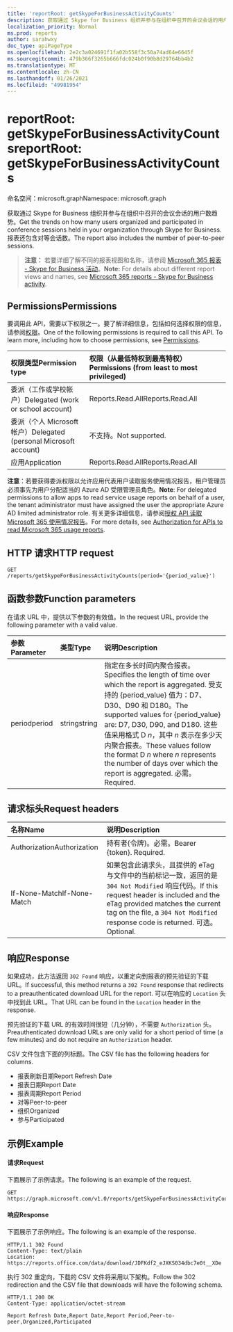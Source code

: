 ```yaml
---
title: 'reportRoot: getSkypeForBusinessActivityCounts'
description: 获取通过 Skype for Business 组织并参与在组织中召开的会议会话的用户数趋势。 报表还包含对等会话数。
localization_priority: Normal
ms.prod: reports
author: sarahwxy
doc_type: apiPageType
ms.openlocfilehash: 2e2c3a024691f1fa02b558f3c50a74ad64e6645f
ms.sourcegitcommit: 479b366f3265b666fdc024b0f90b8d29764bb4b2
ms.translationtype: MT
ms.contentlocale: zh-CN
ms.lasthandoff: 01/26/2021
ms.locfileid: "49981954"
---
```

# <a name="reportroot-getskypeforbusinessactivitycounts"></a><span data-ttu-id="10444-104">reportRoot: getSkypeForBusinessActivityCounts</span><span class="sxs-lookup"><span data-stu-id="10444-104">reportRoot: getSkypeForBusinessActivityCounts</span></span>

<span data-ttu-id="10444-105">命名空间：microsoft.graph</span><span class="sxs-lookup"><span data-stu-id="10444-105">Namespace: microsoft.graph</span></span>

<span data-ttu-id="10444-106">获取通过 Skype for Business 组织并参与在组织中召开的会议会话的用户数趋势。</span><span class="sxs-lookup"><span data-stu-id="10444-106">Get the trends on how many users organized and participated in conference sessions held in your organization through Skype for Business.</span></span> <span data-ttu-id="10444-107">报表还包含对等会话数。</span><span class="sxs-lookup"><span data-stu-id="10444-107">The report also includes the number of peer-to-peer sessions.</span></span>

> <span data-ttu-id="10444-108">**注意：** 若要详细了解不同的报表视图和名称，请参阅 [Microsoft 365 报表 - Skype for Business 活动](https://support.office.com/client/Skype-for-Business-Online-activity-8cbe2eb2-1194-4fd7-b1ee-9f9287c82424)。</span><span class="sxs-lookup"><span data-stu-id="10444-108">**Note:** For details about different report views and names, see [Microsoft 365 reports - Skype for Business activity](https://support.office.com/client/Skype-for-Business-Online-activity-8cbe2eb2-1194-4fd7-b1ee-9f9287c82424).</span></span>

## <a name="permissions"></a><span data-ttu-id="10444-109">Permissions</span><span class="sxs-lookup"><span data-stu-id="10444-109">Permissions</span></span>

<span data-ttu-id="10444-p103">要调用此 API，需要以下权限之一。要了解详细信息，包括如何选择权限的信息，请参阅[权限](/graph/permissions-reference)。</span><span class="sxs-lookup"><span data-stu-id="10444-p103">One of the following permissions is required to call this API. To learn more, including how to choose permissions, see [Permissions](/graph/permissions-reference).</span></span>

| <span data-ttu-id="10444-112">权限类型</span><span class="sxs-lookup"><span data-stu-id="10444-112">Permission type</span></span>                        | <span data-ttu-id="10444-113">权限（从最低特权到最高特权）</span><span class="sxs-lookup"><span data-stu-id="10444-113">Permissions (from least to most privileged)</span></span> |
| :------------------------------------- | :--------------------------------------- |
| <span data-ttu-id="10444-114">委派（工作或学校帐户）</span><span class="sxs-lookup"><span data-stu-id="10444-114">Delegated (work or school account)</span></span>     | <span data-ttu-id="10444-115">Reports.Read.All</span><span class="sxs-lookup"><span data-stu-id="10444-115">Reports.Read.All</span></span>                         |
| <span data-ttu-id="10444-116">委派（个人 Microsoft 帐户）</span><span class="sxs-lookup"><span data-stu-id="10444-116">Delegated (personal Microsoft account)</span></span> | <span data-ttu-id="10444-117">不支持。</span><span class="sxs-lookup"><span data-stu-id="10444-117">Not supported.</span></span>                           |
| <span data-ttu-id="10444-118">应用</span><span class="sxs-lookup"><span data-stu-id="10444-118">Application</span></span>                            | <span data-ttu-id="10444-119">Reports.Read.All</span><span class="sxs-lookup"><span data-stu-id="10444-119">Reports.Read.All</span></span>                         |

<span data-ttu-id="10444-120">**注意**：若要获得委派权限以允许应用代表用户读取服务使用情况报告，租户管理员必须事先为用户分配适当的 Azure AD 受限管理员角色。</span><span class="sxs-lookup"><span data-stu-id="10444-120">**Note**: For delegated permissions to allow apps to read service usage reports on behalf of a user, the tenant administrator must have assigned the user the appropriate Azure AD limited administrator role.</span></span> <span data-ttu-id="10444-121">有关更多详细信息，请参阅[授权 API 读取 Microsoft 365 使用情况报告](/graph/reportroot-authorization)。</span><span class="sxs-lookup"><span data-stu-id="10444-121">For more details, see [Authorization for APIs to read Microsoft 365 usage reports](/graph/reportroot-authorization).</span></span>

## <a name="http-request"></a><span data-ttu-id="10444-122">HTTP 请求</span><span class="sxs-lookup"><span data-stu-id="10444-122">HTTP request</span></span>


<!-- { "blockType": "ignored" } --> 

```http
GET /reports/getSkypeForBusinessActivityCounts(period='{period_value}')
```

## <a name="function-parameters"></a><span data-ttu-id="10444-123">函数参数</span><span class="sxs-lookup"><span data-stu-id="10444-123">Function parameters</span></span>

<span data-ttu-id="10444-124">在请求 URL 中，提供以下参数的有效值。</span><span class="sxs-lookup"><span data-stu-id="10444-124">In the request URL, provide the following parameter with a valid value.</span></span>

| <span data-ttu-id="10444-125">参数</span><span class="sxs-lookup"><span data-stu-id="10444-125">Parameter</span></span> | <span data-ttu-id="10444-126">类型</span><span class="sxs-lookup"><span data-stu-id="10444-126">Type</span></span>   | <span data-ttu-id="10444-127">说明</span><span class="sxs-lookup"><span data-stu-id="10444-127">Description</span></span>                              |
| :-------- | :----- | :--------------------------------------- |
| <span data-ttu-id="10444-128">period</span><span class="sxs-lookup"><span data-stu-id="10444-128">period</span></span>    | <span data-ttu-id="10444-129">string</span><span class="sxs-lookup"><span data-stu-id="10444-129">string</span></span> | <span data-ttu-id="10444-130">指定在多长时间内聚合报表。</span><span class="sxs-lookup"><span data-stu-id="10444-130">Specifies the length of time over which the report is aggregated.</span></span> <span data-ttu-id="10444-131">受支持的 {period_value} 值为：D7、D30、D90 和 D180。</span><span class="sxs-lookup"><span data-stu-id="10444-131">The supported values for {period_value} are: D7, D30, D90, and D180.</span></span> <span data-ttu-id="10444-132">这些值采用格式 D *n*，其中 *n* 表示在多少天内聚合报表。</span><span class="sxs-lookup"><span data-stu-id="10444-132">These values follow the format D *n* where *n* represents the number of days over which the report is aggregated.</span></span> <span data-ttu-id="10444-133">必需。</span><span class="sxs-lookup"><span data-stu-id="10444-133">Required.</span></span> |

## <a name="request-headers"></a><span data-ttu-id="10444-134">请求标头</span><span class="sxs-lookup"><span data-stu-id="10444-134">Request headers</span></span>

| <span data-ttu-id="10444-135">名称</span><span class="sxs-lookup"><span data-stu-id="10444-135">Name</span></span>          | <span data-ttu-id="10444-136">说明</span><span class="sxs-lookup"><span data-stu-id="10444-136">Description</span></span>                              |
| :------------ | :--------------------------------------- |
| <span data-ttu-id="10444-137">Authorization</span><span class="sxs-lookup"><span data-stu-id="10444-137">Authorization</span></span> | <span data-ttu-id="10444-p106">持有者{令牌}。必需。</span><span class="sxs-lookup"><span data-stu-id="10444-p106">Bearer {token}. Required.</span></span>                |
| <span data-ttu-id="10444-140">If-None-Match</span><span class="sxs-lookup"><span data-stu-id="10444-140">If-None-Match</span></span> | <span data-ttu-id="10444-141">如果包含此请求头，且提供的 eTag 与文件中的当前标记一致，返回的是 `304 Not Modified` 响应代码。</span><span class="sxs-lookup"><span data-stu-id="10444-141">If this request header is included and the eTag provided matches the current tag on the file, a `304 Not Modified` response code is returned.</span></span> <span data-ttu-id="10444-142">可选。</span><span class="sxs-lookup"><span data-stu-id="10444-142">Optional.</span></span> |

## <a name="response"></a><span data-ttu-id="10444-143">响应</span><span class="sxs-lookup"><span data-stu-id="10444-143">Response</span></span>

<span data-ttu-id="10444-144">如果成功，此方法返回 `302 Found` 响应，以重定向到报表的预先验证的下载 URL。</span><span class="sxs-lookup"><span data-stu-id="10444-144">If successful, this method returns a `302 Found` response that redirects to a preauthenticated download URL for the report.</span></span> <span data-ttu-id="10444-145">可以在响应的 `Location` 头中找到此 URL。</span><span class="sxs-lookup"><span data-stu-id="10444-145">That URL can be found in the `Location` header in the response.</span></span>

<span data-ttu-id="10444-146">预先验证的下载 URL 的有效时间很短（几分钟），不需要 `Authorization` 头。</span><span class="sxs-lookup"><span data-stu-id="10444-146">Preauthenticated download URLs are only valid for a short period of time (a few minutes) and do not require an `Authorization` header.</span></span>

<span data-ttu-id="10444-147">CSV 文件包含下面的列标题。</span><span class="sxs-lookup"><span data-stu-id="10444-147">The CSV file has the following headers for columns.</span></span>

- <span data-ttu-id="10444-148">报表刷新日期</span><span class="sxs-lookup"><span data-stu-id="10444-148">Report Refresh Date</span></span>
- <span data-ttu-id="10444-149">报表日期</span><span class="sxs-lookup"><span data-stu-id="10444-149">Report Date</span></span>
- <span data-ttu-id="10444-150">报表周期</span><span class="sxs-lookup"><span data-stu-id="10444-150">Report Period</span></span>
- <span data-ttu-id="10444-151">对等</span><span class="sxs-lookup"><span data-stu-id="10444-151">Peer-to-peer</span></span>
- <span data-ttu-id="10444-152">组织</span><span class="sxs-lookup"><span data-stu-id="10444-152">Organized</span></span>
- <span data-ttu-id="10444-153">参与</span><span class="sxs-lookup"><span data-stu-id="10444-153">Participated</span></span>

## <a name="example"></a><span data-ttu-id="10444-154">示例</span><span class="sxs-lookup"><span data-stu-id="10444-154">Example</span></span>

#### <a name="request"></a><span data-ttu-id="10444-155">请求</span><span class="sxs-lookup"><span data-stu-id="10444-155">Request</span></span>

<span data-ttu-id="10444-156">下面展示了示例请求。</span><span class="sxs-lookup"><span data-stu-id="10444-156">The following is an example of the request.</span></span>


<!--{
  "blockType": "ignored",
  "isComposable": true,
  "name": "reportroot_getskypeforbusinessactivitycounts"
}-->

```msgraph-interactive
GET https://graph.microsoft.com/v1.0/reports/getSkypeForBusinessActivityCounts(period='D7')
```


#### <a name="response"></a><span data-ttu-id="10444-157">响应</span><span class="sxs-lookup"><span data-stu-id="10444-157">Response</span></span>

<span data-ttu-id="10444-158">下面展示了示例响应。</span><span class="sxs-lookup"><span data-stu-id="10444-158">The following is an example of the response.</span></span>

<!-- {
  "blockType": "response",
  "truncated": true,
  "@odata.type": "microsoft.graph.report"
} -->

```http
HTTP/1.1 302 Found
Content-Type: text/plain
Location: https://reports.office.com/data/download/JDFKdf2_eJXKS034dbc7e0t__XDe
```

<span data-ttu-id="10444-159">执行 302 重定向，下载的 CSV 文件将采用以下架构。</span><span class="sxs-lookup"><span data-stu-id="10444-159">Follow the 302 redirection and the CSV file that downloads will have the following schema.</span></span>

<!-- { "blockType": "ignored" } --> 

```http
HTTP/1.1 200 OK
Content-Type: application/octet-stream

Report Refresh Date,Report Date,Report Period,Peer-to-peer,Organized,Participated
```
<!-- uuid: 8fcb5dbc-d5aa-4681-8e31-b001d5168d79 
2015-10-25 14:57:30 UTC -->
<!-- {
  "type": "#page.annotation",
  "description": "Example",
  "keywords": "",
  "section": "documentation",
  "tocPath": "",
  "suppressions": [
  ]
}-->

